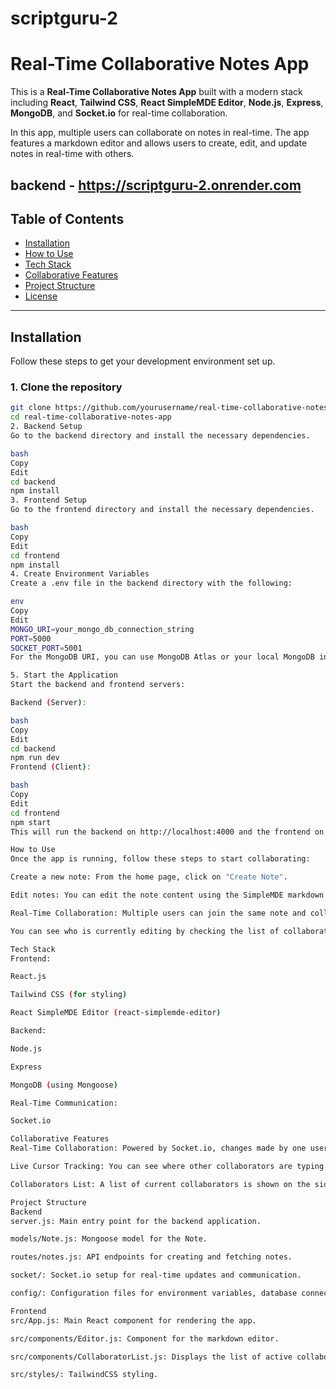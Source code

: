 # scriptguru-2

# Real-Time Collaborative Notes App

This is a **Real-Time Collaborative Notes App** built with a modern stack including **React**, **Tailwind CSS**, **React SimpleMDE Editor**, **Node.js**, **Express**, **MongoDB**, and **Socket.io** for real-time collaboration.

In this app, multiple users can collaborate on notes in real-time. The app features a markdown editor and allows users to create, edit, and update notes in real-time with others.




backend -   https://scriptguru-2.onrender.com
---

## Table of Contents

- [Installation](#installation)
- [How to Use](#how-to-use)
- [Tech Stack](#tech-stack)
- [Collaborative Features](#collaborative-features)
- [Project Structure](#project-structure)
- [License](#license)

---

## Installation

Follow these steps to get your development environment set up.

### 1. Clone the repository

```bash
git clone https://github.com/yourusername/real-time-collaborative-notes-app.git
cd real-time-collaborative-notes-app
2. Backend Setup
Go to the backend directory and install the necessary dependencies.

bash
Copy
Edit
cd backend
npm install
3. Frontend Setup
Go to the frontend directory and install the necessary dependencies.

bash
Copy
Edit
cd frontend
npm install
4. Create Environment Variables
Create a .env file in the backend directory with the following:

env
Copy
Edit
MONGO_URI=your_mongo_db_connection_string
PORT=5000
SOCKET_PORT=5001
For the MongoDB URI, you can use MongoDB Atlas or your local MongoDB instance.

5. Start the Application
Start the backend and frontend servers:

Backend (Server):

bash
Copy
Edit
cd backend
npm run dev
Frontend (Client):

bash
Copy
Edit
cd frontend
npm start
This will run the backend on http://localhost:4000 and the frontend on http://localhost:3000.

How to Use
Once the app is running, follow these steps to start collaborating:

Create a new note: From the home page, click on "Create Note".

Edit notes: You can edit the note content using the SimpleMDE markdown editor.

Real-Time Collaboration: Multiple users can join the same note and collaborate in real-time. Changes made by one user will be instantly reflected for all other users.

You can see who is currently editing by checking the list of collaborators displayed on the side.

Tech Stack
Frontend:

React.js

Tailwind CSS (for styling)

React SimpleMDE Editor (react-simplemde-editor)

Backend:

Node.js

Express

MongoDB (using Mongoose)

Real-Time Communication:

Socket.io

Collaborative Features
Real-Time Collaboration: Powered by Socket.io, changes made by one user are broadcast to all other connected users in real time.

Live Cursor Tracking: You can see where other collaborators are typing in the note.

Collaborators List: A list of current collaborators is shown on the side of the screen, so you know who’s working on the note with you.

Project Structure
Backend
server.js: Main entry point for the backend application.

models/Note.js: Mongoose model for the Note.

routes/notes.js: API endpoints for creating and fetching notes.

socket/: Socket.io setup for real-time updates and communication.

config/: Configuration files for environment variables, database connection, etc.

Frontend
src/App.js: Main React component for rendering the app.

src/components/Editor.js: Component for the markdown editor.

src/components/CollaboratorList.js: Displays the list of active collaborators.

src/styles/: TailwindCSS styling.

```
